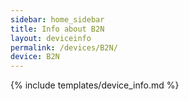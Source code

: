 ```yaml
---
sidebar: home_sidebar
title: Info about B2N
layout: deviceinfo
permalink: /devices/B2N/
device: B2N
---
```

{% include templates/device_info.md %}
